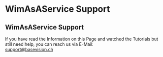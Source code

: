 # WimAsAService Support


## WimAsAService Support

If you have read the Information on this Page and watched the Tutorials
but still need help, you can reach us via E-Mail:  
[support@basevision.ch](mailto:support@basevision.ch?Subject=Support%20Request%20for%20WimAsAService)